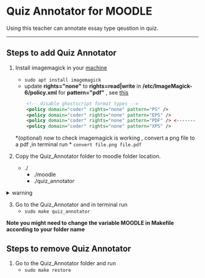 # Quiz Annotator for MOODLE

Using this teacher can annotate essay type qeustion in quiz.
___

## Steps to add Quiz Annotator

1. Install imagemagick in your [machine](https://linoxide.com/install-latest-imagemagick-on-ubuntu-20-04/)
    * `sudo apt install imagemagick`
    *  update __rights="none"__ to __rights=read|write__ in __/etc/ImageMagick-6/policy.xml__  for __pattern="pdf"__ , see [this](https://askubuntu.com/questions/1181762/imagemagickconvert-im6-q16-no-images-defined)
    ```xml
        <!-- disable ghostscript format types -->
        <policy domain="coder" rights="none" pattern="PS" />
        <policy domain="coder" rights="none" pattern="EPS" />
        <policy domain="coder" rights="none" pattern="PDF" /> <------- Here!!
        <policy domain="coder" rights="none" pattern="XPS" />

    ```

    *(optional) now to check imagemagick is working , convert a png file to a pdf ,in terminal run 
        * `convert file.png file.pdf`  
2. Copy the Quiz_Annotator folder to moodle folder location.
    * ./
        * ./moodle
        * ./quiz_annotator
        

<details><summary> warning </summary>
 
#### after step 3 these files are going to be changed
    * moodle/quesiton/type/essay/renderer.php
    * moodle/mod/quiz/comment.php
</details>

 

3. Go to the Quiz_Annotator and in terminal run 
    * `sudo make quiz_annotator`

__Note you might need to change the variable MOODLE in Makefile according to your folder name__ 



## Steps to remove Quiz Annotator 
1. Go to the Quiz_Annotator folder and run 
    * `sudo make restore`
